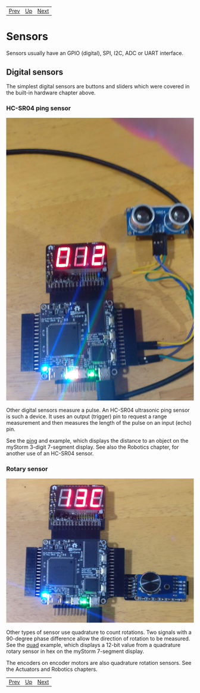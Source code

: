 |                        |                        |                        |
|------------------------|------------------------|------------------------|
|[Prev](../BlackSoC/BlackSoC.html)|[Up](..) |[Next](../StorageDevices/StorageDevices.html)|

# Sensors

Sensors usually have an GPIO (digital), SPI, I2C, ADC or UART interface.

## Digital sensors

The simplest digital sensors are buttons and sliders which were covered in the built-in hardware chapter above.

### HC-SR04 ping sensor

![Ping Sensor][img2]

Other digital sensors measure a pulse. An HC-SR04 ultrasonic ping sensor is such a device. It uses an output (trigger) pin to request a range measurement and then measures the length of the pulse on an input (echo) pin.

See the [ping][] and example, which displays the distance to an object on the myStorm 3-digit 7-segment display. 
See also the Robotics chapter, for another use of an HC-SR04 sensor.

[img2]:									./PingSensor.jpg "Ping Sensor"
[ping]:									https://github.com/lawrie/blackicemxbook/tree/master/examples/sensors/ping


### Rotary sensor

![Rotary Sensor][img3]

Other types of sensor use quadrature to count rotations. Two signals with a 90-degree phase difference allow the direction of rotation to be measured. See the [quad][] example, which displays a 12-bit value from a quadrature rotary sensor in hex on the myStorm 7-segment display.

The encoders on encoder motors are also quadrature rotation sensors. See the Actuators and Robotics chapters.

[quad]:									https://github.com/lawrie/blackicemxbook/tree/master/examples/sensors/quad
[img3]:									./RotarySensor.jpg "Rotary Sensor"

|                        |                        |                        |
|------------------------|------------------------|------------------------|
|[Prev](../BlackSoC/BlackSoC.html)|[Up](..) |[Next](../StorageDevices/StorageDevices.html)|
